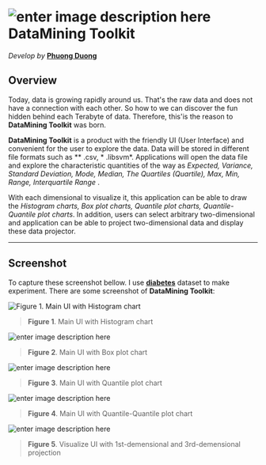 
![enter image description here](https://02cf9334-a-62cb3a1a-s-sites.googlegroups.com/site/duongtranhaphuong/database/data_mining.png?attachauth=ANoY7cqyY1GO9ko4Dk8affkWLJH4nYeyBm4S6IT9Ydt6S8drxTMhCOsBf1MfAuWdAGYdu25QQk9xecpQ88s_6TFZMj1n-_RIxteYTyfIhDBkTd3vGllyWjSbKT_9Odz4JQe_E2N6dPsJTi1SkNRT6U6DNfXAQCTt_D-pg3FnDJwXuUPvpTgG3XZXs9_dXWe7b8OMRRvJ-UpDhEf2RbCEgeM-gH4dR7IbWjGZWeij7IWwwqnst8D0blM=&attredirects=0) **DataMining Toolkit** 
===================
*Develop by* [**Phuong Duong**](https://phuongduongsite.wordpress.com/about/)


Overview
-------------
Today, data is growing rapidly around us. That's the raw data and does not have a connection with each other. So how to we can discover the fun hidden behind each Terabyte of data. Therefore, this'is the reason to **DataMining Toolkit** was born.

**DataMining Toolkit** is a product with the friendly UI (User Interface) and convenient for the user to explore the data. Data will be stored in different file formats such as ** .csv, * .libsvm*. Applications will open the data file and explore the characteristic quantities of the way as *Expected, Variance, Standard Deviation, Mode, Median, The Quartiles (Quartile), Max, Min, Range, Interquartile Range* . 

With each dimensional to visualize it, this application can be able to draw the *Histogram charts, Box plot charts, Quantile plot charts, Quantile-Quantile plot charts*. In addition, users can select arbitrary two-dimensional and application can be able to project two-dimensional data and display these data projector.

----------


Screenshot
-------------
To capture these screenshot bellow. I use [**diabetes**](https://www.csie.ntu.edu.tw/~cjlin/libsvmtools/datasets/binary.html) dataset to make experiment. There are some screenshot of **DataMining Toolkit**:


![Figure 1. Main UI with Histogram chart](https://sites.google.com/site/duongtranhaphuong/database/1.png)

> **Figure 1**. Main UI with Histogram chart

![enter image description here](https://sites.google.com/site/duongtranhaphuong/database/3.png)


> **Figure 2**. Main UI with Box plot chart

![enter image description here](https://sites.google.com/site/duongtranhaphuong/database/2.png)

> **Figure 3**. Main UI with Quantile plot chart

![enter image description here](https://sites.google.com/site/duongtranhaphuong/database/4.png)

> **Figure 4**. Main UI with Quantile-Quantile plot chart

![enter image description here](https://sites.google.com/site/duongtranhaphuong/database/5.png)

> **Figure 5**. Visualize UI with 1st-demensional and 3rd-demensional projection
